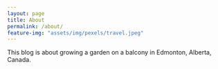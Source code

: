 ```yaml
---
layout: page
title: About
permalink: /about/
feature-img: "assets/img/pexels/travel.jpeg"
---
```


This blog is about growing a garden on a balcony in Edmonton, Alberta, Canada.
 
